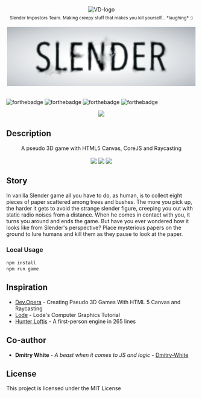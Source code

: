 <div align="center">
  <img src="https://raw.githubusercontent.com/elkinny/VD-project/dev/readme_imgs/VD_logo.png" alt="VD-logo" width="100"> </div>
  
<div align="center">
  <sub>Slender Impostors Team. Making creepy stuff that makes you kill yourself... *laughing* :)</sub>
</div>
 <br/>
<div align="center">
  <img src="https://raw.githubusercontent.com/elkinny/Slender/master/slender-logo.png" alt="VD-logo" width="500">
</div>

<br/>

![forthebadge](http://forthebadge.com/images/badges/kinda-sfw.svg)
![forthebadge](http://forthebadge.com/images/badges/built-with-science.svg)
![forthebadge](http://forthebadge.com/images/badges/makes-people-smile.svg)
![forthebadge](http://forthebadge.com/images/badges/powered-by-responsibility.svg)

<div align="center">
  <a href="https://dmitry-white.github.io/Slender/"><img src="img/play.png" /></a>
</div>

## Description
<div align="center">
  A pseudo 3D game with HTML5 Canvas, CoreJS and Raycasting
  <br/>
  <br/>
  <img width="270" src="img/screens/img1.jpg" />
  <img width="270" src="img/screens/img2.jpg" />
  <img width="270" src="img/screens/img3.jpg" />
</div>

## Story
In vanilla Slender game all you have to do, as human, is to collect eight pieces of paper scattered among trees and bushes.
The more you pick up, the harder it gets to avoid the strange slender figure,
creeping you out with static radio noises from a distance. When he comes in contact with you,
it turns you around and ends the game. But have you ever wondered how it looks like from Slender's perspective?
Place mysterious papers on the ground to lure humans and kill them as they pause to look at the paper.
                            
### Local Usage
```
npm install
npm run game
```

## Inspiration
* [Dev.Opera](https://dev.opera.com/articles/3d-games-with-canvas-and-raycasting-part-1/) - Creating Pseudo 3D Games With HTML 5 Canvas and Raycasting
* [Lode](http://lodev.org/cgtutor/raycasting.html) - Lode's Computer Graphics Tutorial
* [Hunter Loftis](http://www.playfuljs.com/a-first-person-engine-in-265-lines/) - A first-person engine in 265 lines

## Co-author
* **Dmitry White** - *A beast when it comes to JS and logic* - [Dmitry-White](https://github.com/Dmitry-White)

## License
This project is licensed under the MIT License

